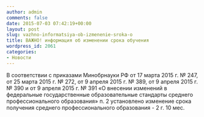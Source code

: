 ```yaml
---
author: admin
comments: false
date: 2015-07-03 07:42:19+00:00
layout: post
slug: vazhno-informatsiya-ob-izmenenie-sroka-o
title: ВАЖНО! информация об изменении срока обучения
wordpress_id: 2061
categories:
- Новости
---
```


В соответствии с приказами Минобрнауки РФ от 17 марта 2015 г. № 247, от 25 марта 2015 г. № 272, от 9 апреля 2015 г. № 389, от 9 апреля 2015 г. № 390 и от 9 апреля 2015 г. № 391 «О внесении изменений в федеральные государственные образовательные стандарты среднего профессионального образования» п. 2 установлено изменение срока получения среднего профессионального образования - 2 г. 10 мес.
